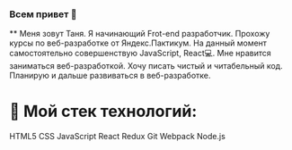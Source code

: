 ### Всем привет 👋


** Меня зовут Таня. Я начинающий Frot-end разработчик. Прохожу курсы по веб-разработке от Яндекс.Пактикум. На данный момент самостоятельно совершенствую JavaScript, React💻. Мне нравится заниматься веб-разработкой. Хочу писать чистый и читабельный код. Планирую и дальше развиваться в веб-разработке. 

# 🔨 Мой стек технологий:
HTML5 CSS JavaScript React Redux Git Webpack Node.js 

